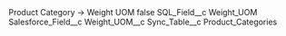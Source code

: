 <?xml version="1.0" encoding="UTF-8"?>
<CustomMetadata xmlns="http://soap.sforce.com/2006/04/metadata" xmlns:xsi="http://www.w3.org/2001/XMLSchema-instance" xmlns:xsd="http://www.w3.org/2001/XMLSchema">
    <label>Product Category -&gt; Weight UOM</label>
    <protected>false</protected>
    <values>
        <field>SQL_Field__c</field>
        <value xsi:type="xsd:string">Weight_UOM</value>
    </values>
    <values>
        <field>Salesforce_Field__c</field>
        <value xsi:type="xsd:string">Weight_UOM__c</value>
    </values>
    <values>
        <field>Sync_Table__c</field>
        <value xsi:type="xsd:string">Product_Categories</value>
    </values>
</CustomMetadata>
